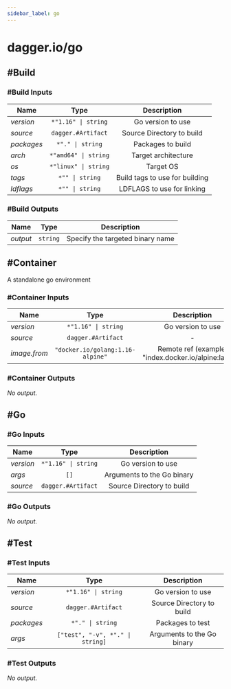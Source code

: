 ```yaml
---
sidebar_label: go
---
```


# dagger.io/go

## #Build

### #Build Inputs

| Name             | Type                    | Description                      |
| -------------    |:-------------:          |:-------------:                   |
|*version*         | `*"1.16" \| string`     |Go version to use                 |
|*source*          | `dagger.#Artifact`      |Source Directory to build         |
|*packages*        | `*"." \| string`        |Packages to build                 |
|*arch*            | `*"amd64" \| string`    |Target architecture               |
|*os*              | `*"linux" \| string`    |Target OS                         |
|*tags*            | `*"" \| string`         |Build tags to use for building    |
|*ldflags*         | `*"" \| string`         |LDFLAGS to use for linking        |

### #Build Outputs

| Name             | Type              | Description                        |
| -------------    |:-------------:    |:-------------:                     |
|*output*          | `string`          |Specify the targeted binary name    |

## #Container

A standalone go environment

### #Container Inputs

| Name             | Type                                | Description                                             |
| -------------    |:-------------:                      |:-------------:                                          |
|*version*         | `*"1.16" \| string`                 |Go version to use                                        |
|*source*          | `dagger.#Artifact`                  |-                                                        |
|*image.from*      | `"docker.io/golang:1.16-alpine"`    |Remote ref (example: "index.docker.io/alpine:latest")    |

### #Container Outputs

_No output._

## #Go

### #Go Inputs

| Name             | Type                   | Description                  |
| -------------    |:-------------:         |:-------------:               |
|*version*         | `*"1.16" \| string`    |Go version to use             |
|*args*            | `[]`                   |Arguments to the Go binary    |
|*source*          | `dagger.#Artifact`     |Source Directory to build     |

### #Go Outputs

_No output._

## #Test

### #Test Inputs

| Name             | Type                                | Description                  |
| -------------    |:-------------:                      |:-------------:               |
|*version*         | `*"1.16" \| string`                 |Go version to use             |
|*source*          | `dagger.#Artifact`                  |Source Directory to build     |
|*packages*        | `*"." \| string`                    |Packages to test              |
|*args*            | `["test", "-v", *"." \| string]`    |Arguments to the Go binary    |

### #Test Outputs

_No output._
